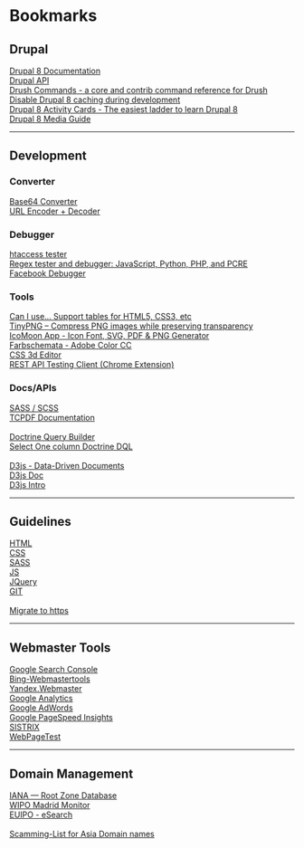 # Bookmarks

## Drupal
[Drupal 8 Documentation](https://www.drupal.org/docs/8)<br>
[Drupal API](https://api.drupal.org/api/drupal)<br>
[Drush Commands - a core and contrib command reference for Drush](http://www.drushcommands.com/)<br>
[Disable Drupal 8 caching during development](https://www.drupal.org/node/2598914)<br>
[Drupal 8 Activity Cards - The easiest ladder to learn Drupal 8](http://www.d8cards.com/)<br>
[Drupal 8 Media Guide](https://www.gitbook.com/book/drupal-media/drupal8-guide/details)

***
## Development
### Converter
[Base64 Converter](http://base64converter.com/)<br>
[URL Encoder + Decoder](https://www.urlencoder.org/)

### Debugger
[htaccess tester](http://htaccess.madewithlove.be/)<br>
[Regex tester and debugger: JavaScript, Python, PHP, and PCRE](https://regex101.com/)<br>
[Facebook Debugger](https://developers.facebook.com/tools/debug/)

### Tools
[Can I use... Support tables for HTML5, CSS3, etc](http://caniuse.com/)<br>
[TinyPNG – Compress PNG images while preserving transparency](https://tinypng.com/)<br>
[IcoMoon App - Icon Font, SVG, PDF & PNG Generator](https://icomoon.io/app/#/select)<br>
[Farbschemata - Adobe Color CC](https://color.adobe.com/de/create/color-wheel/)<br>
[CSS 3d Editor](http://tridiv.com/app/)<br>
[REST API Testing Client (Chrome Extension)](https://restlet.com/modules/client/)

### Docs/APIs
[SASS / SCSS](http://sass-lang.com/guide)<br>
[TCPDF Documentation](http://www.tcpdf.org/doc/code/classTCPDF.html)<br>
<br>
[Doctrine Query Builder](http://docs.doctrine-project.org/projects/doctrine-orm/en/latest/reference/query-builder.html)<br>
[Select One column Doctrine DQL](http://stackoverflow.com/a/14413127)<br>
<br>
[D3js - Data-Driven Documents](https://d3js.org/)<br>
[D3js Doc](https://github.com/d3/d3/wiki)<br>
[D3js Intro](https://github.com/curran/screencasts/tree/gh-pages/introToD3)

***
## Guidelines
[HTML](https://github.com/bendc/frontend-guidelines)<br>
[CSS](https://github.com/AllThingsSmitty/css-protips)<br>
[SASS](https://github.com/airbnb/css)<br>
[JS](https://github.com/timofurrer/javascript-style-guide)<br>
[JQuery](https://github.com/AllThingsSmitty/jquery-tips-everyone-should-know)<br>
[GIT](https://www.atlassian.com/git/tutorials/comparing-workflows/centralized-workflow/)<br>
<br>
[Migrate to https](https://movingtohttps.com/)

***
## Webmaster Tools
[Google Search Console](https://www.google.com/webmasters/tools)<br>
[Bing-Webmastertools](https://www.bing.com/webmaster/home/mysites)<br>
[Yandex.Webmaster](https://webmaster.yandex.com/sites/)<br>
[Google Analytics](https://analytics.google.com)<br>
[Google AdWords](https://adwords.google.com)<br>
[Google PageSpeed Insights](https://developers.google.com/speed/pagespeed/insights/)<br>
[SISTRIX](https://next.sistrix.de/toolbox/index)<br>
[WebPageTest](http://www.webpagetest.org)

***
## Domain Management
[IANA — Root Zone Database](https://www.iana.org/domains/root/db)<br>
[WIPO Madrid Monitor](http://www.wipo.int/branddb/wo/en/)<br>
[EUIPO - eSearch](https://euipo.europa.eu/eSearch/)<br>
<br>
[Scamming-List for Asia Domain names](scam.europeandomaincentre.com)
